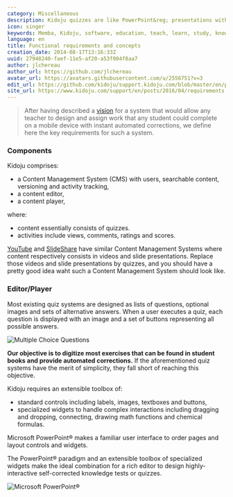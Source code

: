 ```yaml
---
category: Miscellaneous
description: Kidoju quizzes are like PowerPoint&reg; presentations with the ability to record answers and calculate a score.
icon: singer
keywords: Memba, Kidoju, software, education, teach, learn, study, knowledge, test, quiz, correction, tablets, SAT, Quizlet, Khan Academy
language: en
title: Functional requirements and concepts
creation_date: 2014-08-17T13:16:33Z
uuid: 27948240-faef-11e5-af20-a53f004f8aa7
author: jlchereau
author_url: https://github.com/jlchereau
avatar_url: https://avatars.githubusercontent.com/u/2556751?v=3
edit_url: https://github.com/kidoju/support.kidoju.com/blob/master/en/posts/2014/requirements.md
site_url: https://www.kidoju.com/support/en/posts/2016/04/requirements
---
```

> After having described a [vision](https://www.kidoju.com/support/en/posts/2015/05/vision) for a system that would allow any teacher
to design and assign work that any student could complete on a mobile device with instant automated corrections, we define here the key requirements for such a system. 

### Components

Kidoju comprises:

- a Content Management System (CMS) with users, searchable content, versioning and activity tracking,
- a content editor, 
- a content player,

where:
 
- content essentially consists of quizzes.
- activities include views, comments, ratings and scores.

[YouTube](https://www.youtube.com/) and [SlideShare](http://www.slideshare.net/) have similar Content Management Systems where content respectively consists in videos and slide presentations.
Replace those videos and slide presentations by quizzes, and you should have a pretty good idea waht such a Content Management System should look like.

### Editor/Player

Most existing quiz systems are designed as lists of questions, optional images and sets of alternative answers.
When a user executes a quiz, each question is displayed with an image and a set of buttons representing all possible answers.

![Multiple Choice Questions](https://raw.githubusercontent.com/kidoju/support.kidoju.com/master/en/posts/2014/requirements.jpg)

**Our objective is to digitize most exercises that can be found in student books and provide automated corrections.**
If the aforementioned quiz systems have the merit of simplicity, they fall short of reaching this objective.

Kidoju requires an extensible toolbox of:

- standard controls including labels, images, textboxes and buttons,
- specialized widgets to handle complex interactions including dragging and dropping, connecting, drawing math functions and chemical formulas. 

Microsoft PowerPoint® makes a familiar user interface to order pages and layout controls and widgets.

The PowerPoint® paradigm and an extensible toolbox of specialized widgets make the ideal combination for a rich editor
to design highly-interactive self-corrected knowledge tests or quizzes.

![Microsoft PowerPoint®](https://raw.githubusercontent.com/kidoju/support.kidoju.com/master/en/posts/2014/requirements.png)